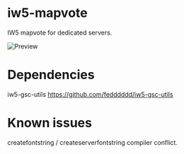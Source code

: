 # iw5-mapvote
IW5 mapvote for dedicated servers.

![Preview](https://raw.githubusercontent.com/callanb/iw5-mapvote/main/iw5-mapvote-preview.png)

# Dependencies
iw5-gsc-utils https://github.com/fedddddd/iw5-gsc-utils

# Known issues
createfontstring / createserverfontstring compiler conflict.
